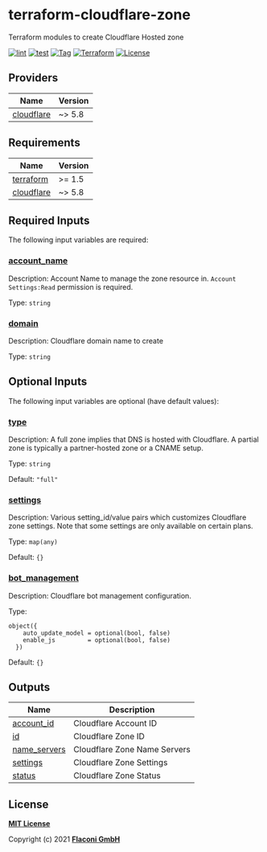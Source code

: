 # terraform-cloudflare-zone

Terraform modules to create Cloudflare Hosted zone

[![lint](https://github.com/flaconi/terraform-cloudflare-zone/workflows/lint/badge.svg)](https://github.com/flaconi/terraform-cloudflare-zone/actions?query=workflow%3Alint)
[![test](https://github.com/flaconi/terraform-cloudflare-zone/workflows/test/badge.svg)](https://github.com/flaconi/terraform-cloudflare-zone/actions?query=workflow%3Atest)
[![Tag](https://img.shields.io/github/tag/flaconi/terraform-cloudflare-zone.svg)](https://github.com/flaconi/terraform-cloudflare-zone/releases)
[![Terraform](https://img.shields.io/badge/Terraform--registry-cloudflare--zone-brightgreen.svg)](https://registry.terraform.io/modules/flaconi/zone/cloudflare/)
[![License](https://img.shields.io/badge/license-MIT-blue.svg)](https://opensource.org/licenses/MIT)

<!-- TFDOCS_HEADER_START -->


<!-- TFDOCS_HEADER_END -->

<!-- TFDOCS_PROVIDER_START -->
## Providers

| Name | Version |
|------|---------|
| <a name="provider_cloudflare"></a> [cloudflare](#provider\_cloudflare) | ~> 5.8 |

<!-- TFDOCS_PROVIDER_END -->

<!-- TFDOCS_REQUIREMENTS_START -->
## Requirements

| Name | Version |
|------|---------|
| <a name="requirement_terraform"></a> [terraform](#requirement\_terraform) | >= 1.5 |
| <a name="requirement_cloudflare"></a> [cloudflare](#requirement\_cloudflare) | ~> 5.8 |

<!-- TFDOCS_REQUIREMENTS_END -->

<!-- TFDOCS_INPUTS_START -->
## Required Inputs

The following input variables are required:

### <a name="input_account_name"></a> [account\_name](#input\_account\_name)

Description: Account Name to manage the zone resource in. `Account Settings:Read` permission is required.

Type: `string`

### <a name="input_domain"></a> [domain](#input\_domain)

Description: Cloudflare domain name to create

Type: `string`

## Optional Inputs

The following input variables are optional (have default values):

### <a name="input_type"></a> [type](#input\_type)

Description: A full zone implies that DNS is hosted with Cloudflare. A partial zone is typically a partner-hosted zone or a CNAME setup.

Type: `string`

Default: `"full"`

### <a name="input_settings"></a> [settings](#input\_settings)

Description: Various setting\_id/value pairs which customizes Cloudflare zone settings. Note that some settings are only available on certain plans.

Type: `map(any)`

Default: `{}`

### <a name="input_bot_management"></a> [bot\_management](#input\_bot\_management)

Description: Cloudflare bot management configuration.

Type:

```hcl
object({
    auto_update_model = optional(bool, false)
    enable_js         = optional(bool, false)
  })
```

Default: `{}`

<!-- TFDOCS_INPUTS_END -->

<!-- TFDOCS_OUTPUTS_START -->
## Outputs

| Name | Description |
|------|-------------|
| <a name="output_account_id"></a> [account\_id](#output\_account\_id) | Cloudflare Account ID |
| <a name="output_id"></a> [id](#output\_id) | Cloudflare Zone ID |
| <a name="output_name_servers"></a> [name\_servers](#output\_name\_servers) | Cloudflare Zone Name Servers |
| <a name="output_settings"></a> [settings](#output\_settings) | Cloudflare Zone Settings |
| <a name="output_status"></a> [status](#output\_status) | Cloudflare Zone Status |

<!-- TFDOCS_OUTPUTS_END -->

## License

**[MIT License](LICENSE)**

Copyright (c) 2021 **[Flaconi GmbH](https://github.com/flaconi)**
